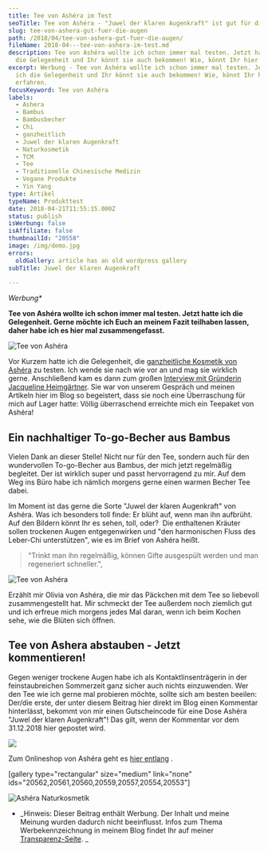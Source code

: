```yaml
---
title: Tee von Ashéra im Test
seoTitle: Tee von Ashéra - "Juwel der klaren Augenkraft" ist gut für die Augen
slug: tee-von-ashera-gut-fuer-die-augen
path: /2018/04/tee-von-ashera-gut-fuer-die-augen/
fileName: 2018-04---tee-von-ashera-im-test.md
description: Tee von Ashéra wollte ich schon immer mal testen. Jetzt hatte ich
  die Gelegenheit und Ihr könnt sie auch bekommen! Wie, könnt Ihr hier erfahren.
excerpt: Werbung - Tee von Ashéra wollte ich schon immer mal testen. Jetzt hatte
  ich die Gelegenheit und Ihr könnt sie auch bekommen! Wie, könnt Ihr hier
  erfahren.
focusKeyword: Tee von Ashéra
labels:
  - Ashera
  - Bambus
  - Bambusbecher
  - Chi
  - ganzheitlich
  - Juwel der klaren Augenkraft
  - Naturkosmetik
  - TCM
  - Tee
  - Traditionelle Chinesische Medizin
  - Vegane Produkte
  - Yin Yang
type: Artikel
typeName: Produkttest
date: 2018-04-21T11:55:15.000Z
status: publish
isWerbung: false
isAffiliate: false
thumbnailId: "20558"
image: /img/demo.jpg
errors:
  oldGallery: article has an old wordpress gallery
subTitle: Juwel der klaren Augenkraft
  
---
```


_Werbung\*_

**Tee von Ashéra wollte ich schon immer mal testen. Jetzt hatte ich die
Gelegenheit. Gerne möchte ich Euch an meinem Fazit teilhaben lassen, daher habe
ich es hier mal zusammengefasst.**

![Tee von Ashéra](http://cardamonchai.com/wp-content/uploads/2018/04/39280301510_058a873b00_z-400x267.jpg)

Vor Kurzem hatte ich die Gelegenheit, die
[ganzheitliche Kosmetik von Ashéra](/2018/01/ashera-yin-yang-balance/) zu
testen. Ich wende sie nach wie vor an und mag sie wirklich gerne. Anschließend
kam es dann zum großen
[Interview mit Gründerin Jacqueline Heimgärtner](/2018/02/ashera-interview/).
Sie war von unserem Gespräch und meinen Artikeln hier im Blog so begeistert,
dass sie noch eine Überraschung für mich auf Lager hatte: Völlig überraschend
erreichte mich ein Teepaket von Ashéra!

## Ein nachhaltiger To-go-Becher aus Bambus

Vielen Dank an dieser Stelle! Nicht nur für den Tee, sondern auch für den
wundervollen To-go-Becher aus Bambus, der mich jetzt regelmäßig begleitet. Der
ist wirklich super und passt hervorragend zu mir. Auf dem Weg ins Büro habe ich
nämlich morgens gerne einen warmen Becher Tee dabei.

Im Moment ist das gerne die Sorte "Juwel der klaren Augenkraft" von Ashéra. Was
ich besonders toll finde: Er blüht auf, wenn man ihn aufbrüht. Auf den Bildern
könnt Ihr es sehen, toll, oder?  Die enthaltenen Kräuter sollen trockenen Augen
entgegenwirken und "den harmonischen Fluss des Leber-Chi unterstützen", wie es
im Brief von Ashéra heißt.

> "Trinkt man ihn regelmäßig, können Gifte ausgespült werden und man regeneriert
> schneller.",

![Tee von Ashéra](http://cardamonchai.com/wp-content/uploads/2018/04/40194925465_d935cc2e6e_z-400x267.jpg)

Erzählt mir Olivia von Ashéra, die mir das Päckchen mit dem Tee so liebevoll
zusammengestellt hat. Mir schmeckt der Tee außerdem noch ziemlich gut und ich
erfreue mich morgens jedes Mal daran, wenn ich beim Kochen sehe, wie die Blüten
sich öffnen.

## Tee von Ashera abstauben - Jetzt kommentieren!

Gegen weniger trockene Augen habe ich als Kontaktlinsenträgerin in der
feinstaubreichen Sommerzeit ganz sicher auch nichts einzuwenden. Wer den Tee wie
ich gerne mal probieren möchte, sollte sich am besten beeilen: Der/die erste,
der unter diesem Beitrag hier direkt im Blog einen Kommentar hinterlässt,
bekommt von mir einen Gutscheincode für eine Dose Ashéra "Juwel der klaren
Augenkraft"! Das gilt, wenn der Kommentar vor dem 31.12.2018 hier gepostet wird.

![](https://www.adcell.de/promotion/view/promoId/172497/slotId/80259)

Zum Onlineshop von Ashéra geht es
[hier entlang](https://www.adcell.de/promotion/click/promoId/172497/slotId/80259?param0=https%3A%2F%2Fwww.ashera-cosmetics.de%2Fshop%2F)
.

[gallery type="rectangular" size="medium" link="none"
ids="20562,20561,20560,20559,20557,20554,20553"]

![Ashéra Naturkosmetik](https://www.adcell.de/promotion/image/promoId/172492/slotId/80259)

[](https://www.adcell.de/promotion/click/promoId/172492/slotId/80259)

- _Hinweis: Dieser Beitrag enthält Werbung. Der Inhalt und meine Meinung wurden
  dadurch nicht beeinflusst. Infos zum Thema Werbekennzeichnung in meinem Blog
  findet Ihr auf meiner [Transparenz-Seite](/werbung/). _

  
